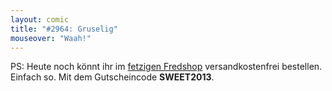 ```yaml
---
layout: comic
title: "#2964: Gruselig"
mouseover: "Waah!"
---
```


PS: 
Heute noch könnt ihr im <a href="http://fred-o-mat.spreadshirt.net/" title="Fredshop">fetzigen Fredshop</a> versandkostenfrei bestellen. Einfach so.
Mit dem Gutscheincode
<strong>SWEET2013</strong>.
